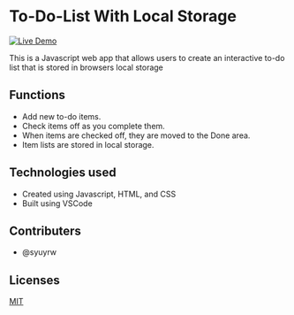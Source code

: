 # To-Do-List With Local Storage

[![Live Demo](https://img.shields.io/badge/Live%20Demo-To--Do%20List-blue?style=for-the-badge)](https://syuyrw.github.io/To-Do-List-with-LocalStorage/)

This is a Javascript web app that allows users to create an interactive to-do list that is stored in browsers local storage


## Functions

- Add new to-do items.
- Check items off as you complete them.
- When items are checked off, they are moved to the Done area.
- Item lists are stored in local storage.

## Technologies used

- Created using Javascript, HTML, and CSS
- Built using VSCode

## Contributers

- @syuyrw

## Licenses

[MIT](https://choosealicense.com/licenses/mit/)
